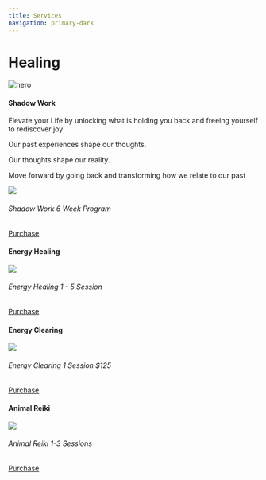 ```yaml
---
title: Services
navigation: primary-dark
---
```


<div class="section hero background-off-black">
  <div class="container">
    <hgroup class="fade-out-slow">
      <h1>Healing</h1>
      <h4></h4>
    </hgroup>
  </div>
  <div class="scroll-arrow-wrap fade-out-fast">
    <a class="scroll-link scroll-arrow" href="javacript:"></a>
  </div>
  <div class="parallax overlay">
    <img class="fade-out-fast" alt="hero"
      src="assets/images/lotus2.jfif">
  </div>
</div>

<div class="section color-primary-dark background-lighten-5 top-gradient">
  <div class="container">
    <div class="row">
      <div class="col s6 left-align">
        <h4>Shadow Work</h4>
        <p>Elevate your Life by unlocking what is holding you back and freeing yourself to rediscover joy</p>
        <p>Our past experiences shape our thoughts.</p>
        <p>Our thoughts shape our reality.</p>
        <p>Move forward by going back and transforming how we relate to our past</p>
      </div>
      <div class="col offset-s1 s5">
        <div class="tiles count-1">
          <article>
            <div class="media">
              <img
                src="assets/images/guysunrise.jfif">
            </div>
            <div class="content has-action-button">
              <h6>
                Shadow Work
                <span>6 Week Program</span>
              </h6>
              <a href="https://PayPal.me/ReubenReams"  target="_blank" class="btn btn-outline btn-large">Purchase</a>
            </div>
          </article>
        </div>
      </div>
    </div>
  </div>
</div>
<div class="section color-primary-dark background-lighten-5 top-gradient">
  <div class="container">
    <div class="row">
      <div class="col s6 left-align">
        <h4>Energy Healing</h4>
        <p></p>
      </div>
      <div class="col offset-s1 s5">
        <div class="tiles count-1">
          <article>
            <div class="media">
              <img
                src="assets/images/guysunrise.jfif">
            </div>
            <div class="content has-action-button">
              <h6>
                Energy Healing
                <span>1 - 5 Session</span>
              </h6>
              <a href="https://PayPal.me/ReubenReams"  target="_blank" class="btn btn-outline btn-large">Purchase</a>
            </div>
          </article>
        </div>
      </div>
    </div>
  </div>
</div>
<div class="section color-primary-dark background-lighten-5 top-gradient">
  <div class="container">
    <div class="row">
      <div class="col s6 left-align">
        <h4>Energy Clearing</h4>
        <p></p>
      </div>
      <div class="col offset-s1 s5">
        <div class="tiles count-1">
          <article>
            <div class="media">
              <img
                src="assets/images/guysunrise.jfif">
            </div>
            <div class="content has-action-button">
              <h6>
                Energy Clearing
                <span>1 Session $125</span>
              </h6>
              <a href="https://PayPal.me/ReubenReams"  target="_blank" class="btn btn-outline btn-large">Purchase</a>
            </div>
          </article>
        </div>
      </div>
    </div>
  </div>
</div>
<div class="section color-primary-dark background-lighten-5 top-gradient">
  <div class="container">
    <div class="row">
      <div class="col s6 left-align">
        <h4>Animal Reiki</h4>
        <p></p>
      </div>
      <div class="col offset-s1 s5">
        <div class="tiles count-1">
          <article>
            <div class="media">
              <img
                src="assets/images/guysunrise.jfif">
            </div>
            <div class="content has-action-button">
              <h6>
                Animal Reiki
                <span>1-3 Sessions </span>
              </h6>
              <a href="https://PayPal.me/ReubenReams"  target="_blank" class="btn btn-outline btn-large">Purchase</a>
            </div>
          </article>
        </div>
      </div>
    </div>
  </div>
</div>
